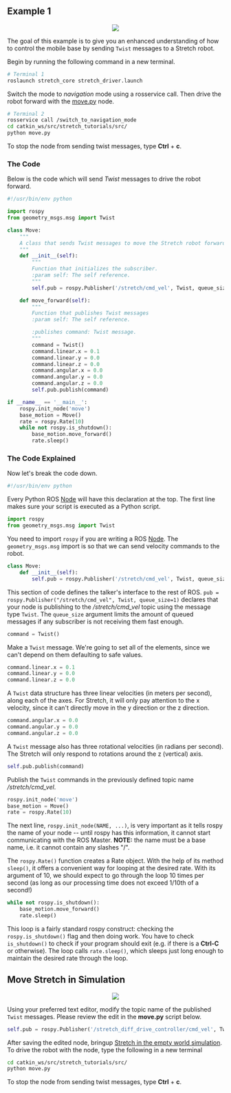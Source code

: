 ## Example 1
<p align="center">
  <img src="https://raw.githubusercontent.com/hello-robot/stretch_tutorials/main/images/move_stretch.gif"/>
</p>

The goal of this example is to give you an enhanced understanding of how to control the mobile base by sending `Twist` messages to a Stretch robot.

Begin by running the following command in a new terminal.

```bash
# Terminal 1
roslaunch stretch_core stretch_driver.launch
```

Switch the mode to *navigation* mode using a rosservice call. Then drive the robot forward with the [move.py](https://github.com/hello-robot/stretch_tutorials/tree/main/src/move.py) node.

```bash
# Terminal 2
rosservice call /switch_to_navigation_mode
cd catkin_ws/src/stretch_tutorials/src/
python move.py
```
To stop the node from sending twist messages, type **Ctrl** + **c**.

### The Code
Below is the code which will send *Twist* messages to drive the robot forward.

```python
#!/usr/bin/env python

import rospy
from geometry_msgs.msg import Twist

class Move:
	"""
	A class that sends Twist messages to move the Stretch robot forward.
	"""
	def __init__(self):
		"""
		Function that initializes the subscriber.
		:param self: The self reference.
		"""
		self.pub = rospy.Publisher('/stretch/cmd_vel', Twist, queue_size=1) #/stretch_diff_drive_controller/cmd_vel for gazebo

	def move_forward(self):
		"""
		Function that publishes Twist messages
		:param self: The self reference.

		:publishes command: Twist message.
		"""
		command = Twist()
		command.linear.x = 0.1
		command.linear.y = 0.0
		command.linear.z = 0.0
		command.angular.x = 0.0
		command.angular.y = 0.0
		command.angular.z = 0.0
		self.pub.publish(command)

if __name__ == '__main__':
	rospy.init_node('move')
	base_motion = Move()
	rate = rospy.Rate(10)
	while not rospy.is_shutdown():
		base_motion.move_forward()
		rate.sleep()
```

### The Code Explained

Now let's break the code down.

```python
#!/usr/bin/env python
```
Every Python ROS [Node](http://wiki.ros.org/Nodes) will have this declaration at the top. The first line makes sure your script is executed as a Python script.


```python
import rospy
from geometry_msgs.msg import Twist
```
You need to import `rospy` if you are writing a ROS [Node](http://wiki.ros.org/Nodes). The `geometry_msgs.msg` import is so that we can send velocity commands to the robot.


```python
class Move:
	def __init__(self):
		self.pub = rospy.Publisher('/stretch/cmd_vel', Twist, queue_size=1)#/stretch_diff_drive_controller/cmd_vel for gazebo
```
This section of code defines the talker's interface to the rest of ROS. `pub = rospy.Publisher("/stretch/cmd_vel", Twist, queue_size=1)` declares that your node is publishing to the */stretch/cmd_vel* topic using the message type `Twist`. The `queue_size` argument limits the amount of queued messages if any subscriber is not receiving them fast enough.


```Python
command = Twist()
```
Make a `Twist` message. We're going to set all of the elements, since we can't depend on them defaulting to safe values.

```python
command.linear.x = 0.1
command.linear.y = 0.0
command.linear.z = 0.0
```
A `Twist` data structure has three linear velocities (in meters per second), along each of the axes. For Stretch, it will only pay attention to the x velocity, since it can't directly move in the y direction or the z direction.


```python
command.angular.x = 0.0
command.angular.y = 0.0
command.angular.z = 0.0
```
A `Twist` message also has three rotational velocities (in radians per second). The Stretch will only respond to rotations around the z (vertical) axis.


```python
self.pub.publish(command)
```
Publish the `Twist` commands in the previously defined topic name */stretch/cmd_vel*.

```Python
rospy.init_node('move')
base_motion = Move()
rate = rospy.Rate(10)
```
The next line, `rospy.init_node(NAME, ...)`, is very important as it tells rospy the name of your node -- until rospy has this information, it cannot start communicating with the ROS Master. **NOTE:** the name must be a base name, i.e. it cannot contain any slashes "/".

The `rospy.Rate()` function creates a Rate object. With the help of its method `sleep()`, it offers a convenient way for looping at the desired rate. With its argument of 10, we should expect to go through the loop 10 times per second (as long as our processing time does not exceed 1/10th of a second!)

```python
while not rospy.is_shutdown():
	base_motion.move_forward()
	rate.sleep()
```
This loop is a fairly standard rospy construct: checking the `rospy.is_shutdown()` flag and then doing work. You have to check `is_shutdown()` to check if your program should exit (e.g. if there is a **Ctrl-C** or otherwise). The loop calls `rate.sleep()`, which sleeps just long enough to maintain the desired rate through the loop.


## Move Stretch in Simulation
<p align="center">
  <img src="https://raw.githubusercontent.com/hello-robot/stretch_tutorials/main/images/move.gif"/>
</p>

Using your preferred text editor, modify the topic name of the published `Twist` messages. Please review the edit in the **move.py** script below.

```python
self.pub = rospy.Publisher('/stretch_diff_drive_controller/cmd_vel', Twist, queue_size=1)
```

After saving the edited node, bringup [Stretch in the empty world simulation](gazebo_basics.md). To drive the robot with the node, type the following in a new terminal

```bash
cd catkin_ws/src/stretch_tutorials/src/
python move.py
```
To stop the node from sending twist messages, type **Ctrl** + **c**.

